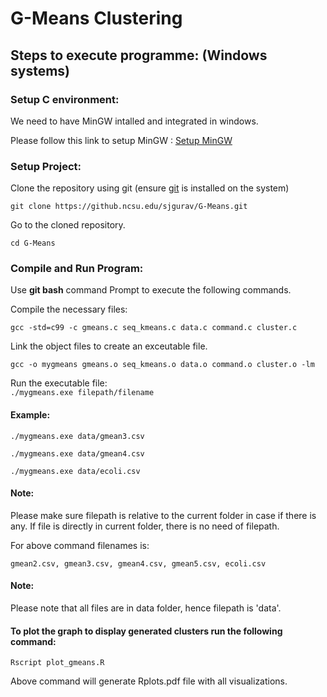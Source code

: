 # G-Means Clustering   

## Steps to execute programme: (Windows systems)

### Setup C environment:

We need to have MinGW intalled and integrated in windows.

Please follow this link to setup MinGW : 
[Setup MinGW](http://www.multigesture.net/articles/how-to-install-mingw-msys-and-eclipse-on-windows/)

### Setup Project:

Clone the repository using git (ensure [git](https://git-scm.com/book/en/v2/Getting-Started-Installing-Git) is installed on the system)   
  
```git clone https://github.ncsu.edu/sjgurav/G-Means.git```   
   
Go to the cloned repository. 

``` cd G-Means ``` 

### Compile and Run Program:

 Use **git bash** command Prompt to execute the following commands.
   
 Compile the necessary files:  
 
 ```gcc -std=c99 -c gmeans.c seq_kmeans.c data.c command.c cluster.c ```  
   
 Link the object files to create an exceutable file.  
 
 ```gcc -o mygmeans gmeans.o seq_kmeans.o data.o command.o cluster.o -lm```  

Run the executable file:  
```./mygmeans.exe filepath/filename```

#### Example:
``` ./mygmeans.exe data/gmean3.csv ```

``` ./mygmeans.exe data/gmean4.csv ```

``` ./mygmeans.exe data/ecoli.csv ```

#### Note:
Please make sure filepath is relative to the current folder in case if there is any. If file is directly in current folder, there is no need of filepath.

For above command filenames is:

``` gmean2.csv, gmean3.csv, gmean4.csv, gmean5.csv, ecoli.csv ```


#### Note:
Please note that all files are in data folder, hence filepath is 'data'.

#### To plot the graph to display generated clusters run the following command:

``` Rscript plot_gmeans.R ```

Above command will generate Rplots.pdf file with all visualizations.


   
 
